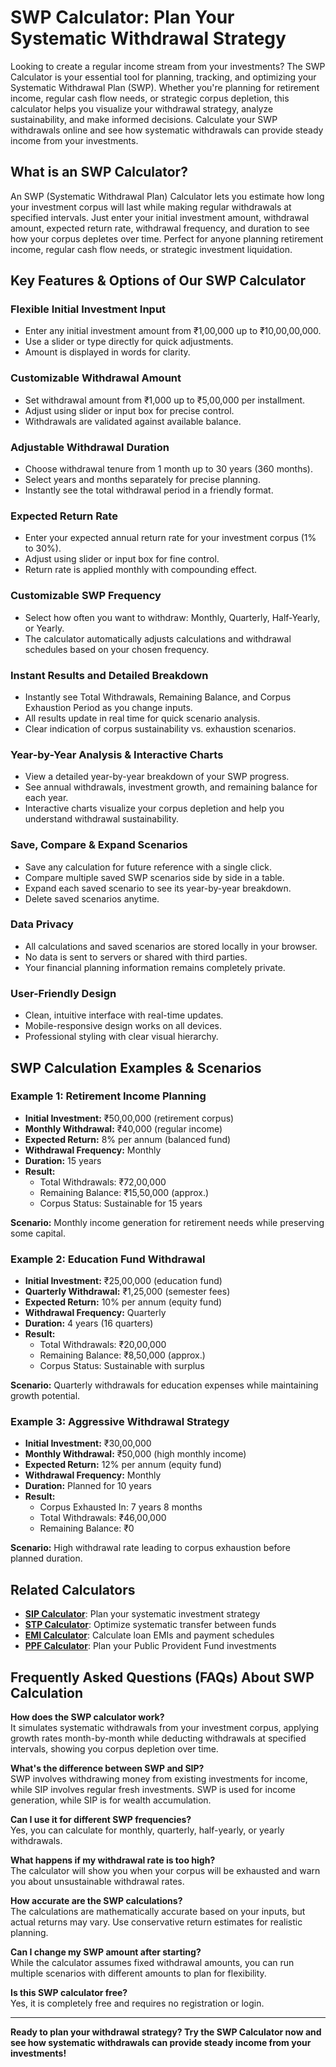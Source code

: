 # SWP Calculator: Plan Your Systematic Withdrawal Strategy

Looking to create a regular income stream from your investments? The SWP Calculator is your essential tool for planning, tracking, and optimizing your Systematic Withdrawal Plan (SWP). Whether you're planning for retirement income, regular cash flow needs, or strategic corpus depletion, this calculator helps you visualize your withdrawal strategy, analyze sustainability, and make informed decisions. Calculate your SWP withdrawals online and see how systematic withdrawals can provide steady income from your investments.

## What is an SWP Calculator?

An SWP (Systematic Withdrawal Plan) Calculator lets you estimate how long your investment corpus will last while making regular withdrawals at specified intervals. Just enter your initial investment amount, withdrawal amount, expected return rate, withdrawal frequency, and duration to see how your corpus depletes over time. Perfect for anyone planning retirement income, regular cash flow needs, or strategic investment liquidation.

## Key Features & Options of Our SWP Calculator

### Flexible Initial Investment Input

- Enter any initial investment amount from ₹1,00,000 up to ₹10,00,00,000.
- Use a slider or type directly for quick adjustments.
- Amount is displayed in words for clarity.

### Customizable Withdrawal Amount

- Set withdrawal amount from ₹1,000 up to ₹5,00,000 per installment.
- Adjust using slider or input box for precise control.
- Withdrawals are validated against available balance.

### Adjustable Withdrawal Duration

- Choose withdrawal tenure from 1 month up to 30 years (360 months).
- Select years and months separately for precise planning.
- Instantly see the total withdrawal period in a friendly format.

### Expected Return Rate

- Enter your expected annual return rate for your investment corpus (1% to 30%).
- Adjust using slider or input box for fine control.
- Return rate is applied monthly with compounding effect.

### Customizable SWP Frequency

- Select how often you want to withdraw: Monthly, Quarterly, Half-Yearly, or Yearly.
- The calculator automatically adjusts calculations and withdrawal schedules based on your chosen frequency.

### Instant Results and Detailed Breakdown

- Instantly see Total Withdrawals, Remaining Balance, and Corpus Exhaustion Period as you change inputs.
- All results update in real time for quick scenario analysis.
- Clear indication of corpus sustainability vs. exhaustion scenarios.

### Year-by-Year Analysis & Interactive Charts

- View a detailed year-by-year breakdown of your SWP progress.
- See annual withdrawals, investment growth, and remaining balance for each year.
- Interactive charts visualize your corpus depletion and help you understand withdrawal sustainability.

### Save, Compare & Expand Scenarios

- Save any calculation for future reference with a single click.
- Compare multiple saved SWP scenarios side by side in a table.
- Expand each saved scenario to see its year-by-year breakdown.
- Delete saved scenarios anytime.

### Data Privacy

- All calculations and saved scenarios are stored locally in your browser.
- No data is sent to servers or shared with third parties.
- Your financial planning information remains completely private.

### User-Friendly Design

- Clean, intuitive interface with real-time updates.
- Mobile-responsive design works on all devices.
- Professional styling with clear visual hierarchy.

## SWP Calculation Examples & Scenarios

### Example 1: Retirement Income Planning

- **Initial Investment:** ₹50,00,000 (retirement corpus)
- **Monthly Withdrawal:** ₹40,000 (regular income)
- **Expected Return:** 8% per annum (balanced fund)
- **Withdrawal Frequency:** Monthly
- **Duration:** 15 years
- **Result:**
  - Total Withdrawals: ₹72,00,000
  - Remaining Balance: ₹15,50,000 (approx.)
  - Corpus Status: Sustainable for 15 years

**Scenario:** Monthly income generation for retirement needs while preserving some capital.

### Example 2: Education Fund Withdrawal

- **Initial Investment:** ₹25,00,000 (education fund)
- **Quarterly Withdrawal:** ₹1,25,000 (semester fees)
- **Expected Return:** 10% per annum (equity fund)
- **Withdrawal Frequency:** Quarterly
- **Duration:** 4 years (16 quarters)
- **Result:**
  - Total Withdrawals: ₹20,00,000
  - Remaining Balance: ₹8,50,000 (approx.)
  - Corpus Status: Sustainable with surplus

**Scenario:** Quarterly withdrawals for education expenses while maintaining growth potential.

### Example 3: Aggressive Withdrawal Strategy

- **Initial Investment:** ₹30,00,000
- **Monthly Withdrawal:** ₹50,000 (high monthly income)
- **Expected Return:** 12% per annum (equity fund)
- **Withdrawal Frequency:** Monthly
- **Duration:** Planned for 10 years
- **Result:**
  - Corpus Exhausted In: 7 years 8 months
  - Total Withdrawals: ₹46,00,000
  - Remaining Balance: ₹0

**Scenario:** High withdrawal rate leading to corpus exhaustion before planned duration.

## Related Calculators

- **[SIP Calculator](/sip)**: Plan your systematic investment strategy
- **[STP Calculator](/stp)**: Optimize systematic transfer between funds
- **[EMI Calculator](/emi)**: Calculate loan EMIs and payment schedules
- **[PPF Calculator](/ppf)**: Plan your Public Provident Fund investments

## Frequently Asked Questions (FAQs) About SWP Calculation

**How does the SWP calculator work?**  
It simulates systematic withdrawals from your investment corpus, applying growth rates month-by-month while deducting withdrawals at specified intervals, showing you corpus depletion over time.

**What's the difference between SWP and SIP?**  
SWP involves withdrawing money from existing investments for income, while SIP involves regular fresh investments. SWP is used for income generation, while SIP is for wealth accumulation.

**Can I use it for different SWP frequencies?**  
Yes, you can calculate for monthly, quarterly, half-yearly, or yearly withdrawals.

**What happens if my withdrawal rate is too high?**  
The calculator will show you when your corpus will be exhausted and warn you about unsustainable withdrawal rates.

**How accurate are the SWP calculations?**  
The calculations are mathematically accurate based on your inputs, but actual returns may vary. Use conservative return estimates for realistic planning.

**Can I change my SWP amount after starting?**  
While the calculator assumes fixed withdrawal amounts, you can run multiple scenarios with different amounts to plan for flexibility.

**Is this SWP calculator free?**  
Yes, it is completely free and requires no registration or login.

---

**Ready to plan your withdrawal strategy? Try the SWP Calculator now and see how systematic withdrawals can provide steady income from your investments!**

